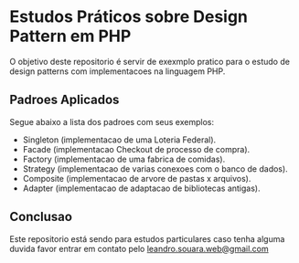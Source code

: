 # Estudos Práticos sobre Design Pattern em PHP

O objetivo deste repositorio é servir de exexmplo
pratico para o estudo de design patterns com implementacoes
na linguagem PHP. 

## Padroes Aplicados
Segue abaixo a lista dos padroes com seus exemplos:
- Singleton (implementacao de uma Loteria Federal).
- Facade (implementacao Checkout de processo de compra).
- Factory (implementacao de uma fabrica de comidas).
- Strategy (implementacao de varias conexoes com o banco de dados).
- Composite (implementacao de arvore de pastas x arquivos).
- Adapter (implementacao de adaptacao de bibliotecas antigas).

## Conclusao
Este repositorio está sendo para estudos particulares
caso tenha alguma duvida favor entrar em contato pelo
leandro.souara.web@gmail.com